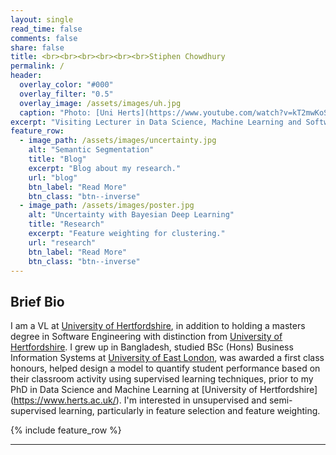 ```yaml
---
layout: single
read_time: false
comments: false
share: false
title: <br><br><br><br><br><br>Stiphen Chowdhury
permalink: /
header:
  overlay_color: "#000"
  overlay_filter: "0.5"
  overlay_image: /assets/images/uh.jpg
  caption: "Photo: [Uni Herts](https://www.youtube.com/watch?v=kT2mwKoSPv0)"
excerpt: "Visiting Lecturer in Data Science, Machine Learning and Software Engineering at the University of Hertfordshire<br><br>"
feature_row:
  - image_path: /assets/images/uncertainty.jpg
    alt: "Semantic Segmentation"
    title: "Blog"
    excerpt: "Blog about my research."
    url: "blog"
    btn_label: "Read More"
    btn_class: "btn--inverse"
  - image_path: /assets/images/poster.jpg
    alt: "Uncertainty with Bayesian Deep Learning"
    title: "Research"
    excerpt: "Feature weighting for clustering."
    url: "research"
    btn_label: "Read More"
    btn_class: "btn--inverse"
---
```


## Brief Bio

I am a VL at [University of Hertfordshire](https://www.herts.ac.uk/), in addition to holding a masters degree in Software Engineering with distinction from [University of Hertfordshire](https://www.herts.ac.uk/). I grew up in Bangladesh, studied BSc (Hons) Business Information Systems at [University of East London](https://www.uel.ac.uk/), was awarded a first class honours, helped design a model to quantify student performance based on their classroom activity using supervised learning techniques, prior to my PhD in Data Science and Machine Learning at [University of Hertfordshire] (https://www.herts.ac.uk/). I'm interested in unsupervised and semi-supervised learning, particularly in feature selection and feature weighting.

<div id='featured'></div>

{% include feature_row %}

---